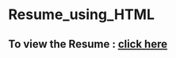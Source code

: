 # Resume_using_HTML
## To view the Resume : [click here](https://prakash-haldar.github.io/Resume_using_HTML/)
